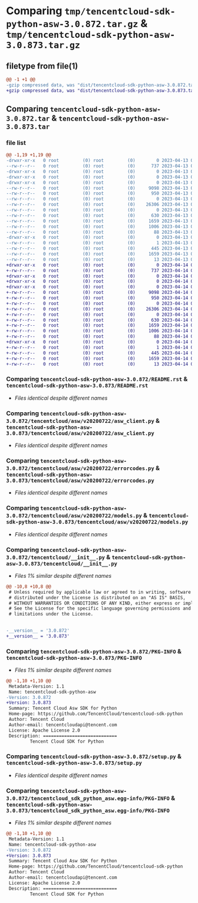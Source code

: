 # Comparing `tmp/tencentcloud-sdk-python-asw-3.0.872.tar.gz` & `tmp/tencentcloud-sdk-python-asw-3.0.873.tar.gz`

## filetype from file(1)

```diff
@@ -1 +1 @@
-gzip compressed data, was "dist/tencentcloud-sdk-python-asw-3.0.872.tar", last modified: Thu Apr 13 00:20:15 2023, max compression
+gzip compressed data, was "dist/tencentcloud-sdk-python-asw-3.0.873.tar", last modified: Fri Apr 14 00:19:00 2023, max compression
```

## Comparing `tencentcloud-sdk-python-asw-3.0.872.tar` & `tencentcloud-sdk-python-asw-3.0.873.tar`

### file list

```diff
@@ -1,19 +1,19 @@
-drwxr-xr-x   0 root         (0) root         (0)        0 2023-04-13 00:20:15.000000 tencentcloud-sdk-python-asw-3.0.872/
--rw-r--r--   0 root         (0) root         (0)      737 2023-04-13 00:20:15.000000 tencentcloud-sdk-python-asw-3.0.872/README.rst
-drwxr-xr-x   0 root         (0) root         (0)        0 2023-04-13 00:20:15.000000 tencentcloud-sdk-python-asw-3.0.872/tencentcloud/
-drwxr-xr-x   0 root         (0) root         (0)        0 2023-04-13 00:20:15.000000 tencentcloud-sdk-python-asw-3.0.872/tencentcloud/asw/
-drwxr-xr-x   0 root         (0) root         (0)        0 2023-04-13 00:20:15.000000 tencentcloud-sdk-python-asw-3.0.872/tencentcloud/asw/v20200722/
--rw-r--r--   0 root         (0) root         (0)     9098 2023-04-13 00:20:15.000000 tencentcloud-sdk-python-asw-3.0.872/tencentcloud/asw/v20200722/asw_client.py
--rw-r--r--   0 root         (0) root         (0)      950 2023-04-13 00:20:15.000000 tencentcloud-sdk-python-asw-3.0.872/tencentcloud/asw/v20200722/errorcodes.py
--rw-r--r--   0 root         (0) root         (0)        0 2023-04-13 00:20:15.000000 tencentcloud-sdk-python-asw-3.0.872/tencentcloud/asw/v20200722/__init__.py
--rw-r--r--   0 root         (0) root         (0)    26306 2023-04-13 00:20:15.000000 tencentcloud-sdk-python-asw-3.0.872/tencentcloud/asw/v20200722/models.py
--rw-r--r--   0 root         (0) root         (0)        0 2023-04-13 00:20:15.000000 tencentcloud-sdk-python-asw-3.0.872/tencentcloud/asw/__init__.py
--rw-r--r--   0 root         (0) root         (0)      630 2023-04-13 00:20:15.000000 tencentcloud-sdk-python-asw-3.0.872/tencentcloud/__init__.py
--rw-r--r--   0 root         (0) root         (0)     1659 2023-04-13 00:20:15.000000 tencentcloud-sdk-python-asw-3.0.872/PKG-INFO
--rw-r--r--   0 root         (0) root         (0)     1006 2023-04-13 00:20:15.000000 tencentcloud-sdk-python-asw-3.0.872/setup.py
--rw-r--r--   0 root         (0) root         (0)       88 2023-04-13 00:20:15.000000 tencentcloud-sdk-python-asw-3.0.872/setup.cfg
-drwxr-xr-x   0 root         (0) root         (0)        0 2023-04-13 00:20:15.000000 tencentcloud-sdk-python-asw-3.0.872/tencentcloud_sdk_python_asw.egg-info/
--rw-r--r--   0 root         (0) root         (0)        1 2023-04-13 00:20:15.000000 tencentcloud-sdk-python-asw-3.0.872/tencentcloud_sdk_python_asw.egg-info/dependency_links.txt
--rw-r--r--   0 root         (0) root         (0)      445 2023-04-13 00:20:15.000000 tencentcloud-sdk-python-asw-3.0.872/tencentcloud_sdk_python_asw.egg-info/SOURCES.txt
--rw-r--r--   0 root         (0) root         (0)     1659 2023-04-13 00:20:15.000000 tencentcloud-sdk-python-asw-3.0.872/tencentcloud_sdk_python_asw.egg-info/PKG-INFO
--rw-r--r--   0 root         (0) root         (0)       13 2023-04-13 00:20:15.000000 tencentcloud-sdk-python-asw-3.0.872/tencentcloud_sdk_python_asw.egg-info/top_level.txt
+drwxr-xr-x   0 root         (0) root         (0)        0 2023-04-14 00:19:00.000000 tencentcloud-sdk-python-asw-3.0.873/
+-rw-r--r--   0 root         (0) root         (0)      737 2023-04-14 00:19:00.000000 tencentcloud-sdk-python-asw-3.0.873/README.rst
+drwxr-xr-x   0 root         (0) root         (0)        0 2023-04-14 00:19:00.000000 tencentcloud-sdk-python-asw-3.0.873/tencentcloud/
+drwxr-xr-x   0 root         (0) root         (0)        0 2023-04-14 00:19:00.000000 tencentcloud-sdk-python-asw-3.0.873/tencentcloud/asw/
+drwxr-xr-x   0 root         (0) root         (0)        0 2023-04-14 00:19:00.000000 tencentcloud-sdk-python-asw-3.0.873/tencentcloud/asw/v20200722/
+-rw-r--r--   0 root         (0) root         (0)     9098 2023-04-14 00:19:00.000000 tencentcloud-sdk-python-asw-3.0.873/tencentcloud/asw/v20200722/asw_client.py
+-rw-r--r--   0 root         (0) root         (0)      950 2023-04-14 00:19:00.000000 tencentcloud-sdk-python-asw-3.0.873/tencentcloud/asw/v20200722/errorcodes.py
+-rw-r--r--   0 root         (0) root         (0)        0 2023-04-14 00:19:00.000000 tencentcloud-sdk-python-asw-3.0.873/tencentcloud/asw/v20200722/__init__.py
+-rw-r--r--   0 root         (0) root         (0)    26306 2023-04-14 00:19:00.000000 tencentcloud-sdk-python-asw-3.0.873/tencentcloud/asw/v20200722/models.py
+-rw-r--r--   0 root         (0) root         (0)        0 2023-04-14 00:19:00.000000 tencentcloud-sdk-python-asw-3.0.873/tencentcloud/asw/__init__.py
+-rw-r--r--   0 root         (0) root         (0)      630 2023-04-14 00:19:00.000000 tencentcloud-sdk-python-asw-3.0.873/tencentcloud/__init__.py
+-rw-r--r--   0 root         (0) root         (0)     1659 2023-04-14 00:19:00.000000 tencentcloud-sdk-python-asw-3.0.873/PKG-INFO
+-rw-r--r--   0 root         (0) root         (0)     1006 2023-04-14 00:19:00.000000 tencentcloud-sdk-python-asw-3.0.873/setup.py
+-rw-r--r--   0 root         (0) root         (0)       88 2023-04-14 00:19:00.000000 tencentcloud-sdk-python-asw-3.0.873/setup.cfg
+drwxr-xr-x   0 root         (0) root         (0)        0 2023-04-14 00:19:00.000000 tencentcloud-sdk-python-asw-3.0.873/tencentcloud_sdk_python_asw.egg-info/
+-rw-r--r--   0 root         (0) root         (0)        1 2023-04-14 00:19:00.000000 tencentcloud-sdk-python-asw-3.0.873/tencentcloud_sdk_python_asw.egg-info/dependency_links.txt
+-rw-r--r--   0 root         (0) root         (0)      445 2023-04-14 00:19:00.000000 tencentcloud-sdk-python-asw-3.0.873/tencentcloud_sdk_python_asw.egg-info/SOURCES.txt
+-rw-r--r--   0 root         (0) root         (0)     1659 2023-04-14 00:19:00.000000 tencentcloud-sdk-python-asw-3.0.873/tencentcloud_sdk_python_asw.egg-info/PKG-INFO
+-rw-r--r--   0 root         (0) root         (0)       13 2023-04-14 00:19:00.000000 tencentcloud-sdk-python-asw-3.0.873/tencentcloud_sdk_python_asw.egg-info/top_level.txt
```

### Comparing `tencentcloud-sdk-python-asw-3.0.872/README.rst` & `tencentcloud-sdk-python-asw-3.0.873/README.rst`

 * *Files identical despite different names*

### Comparing `tencentcloud-sdk-python-asw-3.0.872/tencentcloud/asw/v20200722/asw_client.py` & `tencentcloud-sdk-python-asw-3.0.873/tencentcloud/asw/v20200722/asw_client.py`

 * *Files identical despite different names*

### Comparing `tencentcloud-sdk-python-asw-3.0.872/tencentcloud/asw/v20200722/errorcodes.py` & `tencentcloud-sdk-python-asw-3.0.873/tencentcloud/asw/v20200722/errorcodes.py`

 * *Files identical despite different names*

### Comparing `tencentcloud-sdk-python-asw-3.0.872/tencentcloud/asw/v20200722/models.py` & `tencentcloud-sdk-python-asw-3.0.873/tencentcloud/asw/v20200722/models.py`

 * *Files identical despite different names*

### Comparing `tencentcloud-sdk-python-asw-3.0.872/tencentcloud/__init__.py` & `tencentcloud-sdk-python-asw-3.0.873/tencentcloud/__init__.py`

 * *Files 1% similar despite different names*

```diff
@@ -10,8 +10,8 @@
 # Unless required by applicable law or agreed to in writing, software
 # distributed under the License is distributed on an "AS IS" BASIS,
 # WITHOUT WARRANTIES OR CONDITIONS OF ANY KIND, either express or implied.
 # See the License for the specific language governing permissions and
 # limitations under the License.
 
 
-__version__ = '3.0.872'
+__version__ = '3.0.873'
```

### Comparing `tencentcloud-sdk-python-asw-3.0.872/PKG-INFO` & `tencentcloud-sdk-python-asw-3.0.873/PKG-INFO`

 * *Files 1% similar despite different names*

```diff
@@ -1,10 +1,10 @@
 Metadata-Version: 1.1
 Name: tencentcloud-sdk-python-asw
-Version: 3.0.872
+Version: 3.0.873
 Summary: Tencent Cloud Asw SDK for Python
 Home-page: https://github.com/TencentCloud/tencentcloud-sdk-python
 Author: Tencent Cloud
 Author-email: tencentcloudapi@tencent.com
 License: Apache License 2.0
 Description: ============================
         Tencent Cloud SDK for Python
```

### Comparing `tencentcloud-sdk-python-asw-3.0.872/setup.py` & `tencentcloud-sdk-python-asw-3.0.873/setup.py`

 * *Files identical despite different names*

### Comparing `tencentcloud-sdk-python-asw-3.0.872/tencentcloud_sdk_python_asw.egg-info/PKG-INFO` & `tencentcloud-sdk-python-asw-3.0.873/tencentcloud_sdk_python_asw.egg-info/PKG-INFO`

 * *Files 1% similar despite different names*

```diff
@@ -1,10 +1,10 @@
 Metadata-Version: 1.1
 Name: tencentcloud-sdk-python-asw
-Version: 3.0.872
+Version: 3.0.873
 Summary: Tencent Cloud Asw SDK for Python
 Home-page: https://github.com/TencentCloud/tencentcloud-sdk-python
 Author: Tencent Cloud
 Author-email: tencentcloudapi@tencent.com
 License: Apache License 2.0
 Description: ============================
         Tencent Cloud SDK for Python
```

